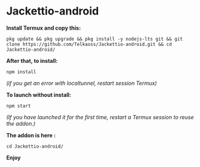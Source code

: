 # Jackettio-android

**Install Termux and copy this:**
```
pkg update && pkg upgrade && pkg install -y nodejs-lts git && git clone https://github.com/Telkaoss/Jackettio-android.git && cd Jackettio-android/

```
**After that, to install:** 
```
npm install
```
*(if you get an error with localtunnel, restart session Termux)*

**To launch without install:**
```
npm start
```
*(If you have launched it for the first time, restart a Termux session to reuse the addon.)*

**The addon is here :**

```
cd Jackettio-android/
```
**Enjoy**
